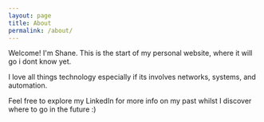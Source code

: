 ```yaml
---
layout: page
title: About
permalink: /about/
---
```


Welcome! I'm Shane. This is the start of my personal website, where it will go i dont know yet. 

I love all things technology especially if its involves networks, systems, and automation. 

Feel free to explore my LinkedIn for more info on my past whilst I discover where to go in the future :)
